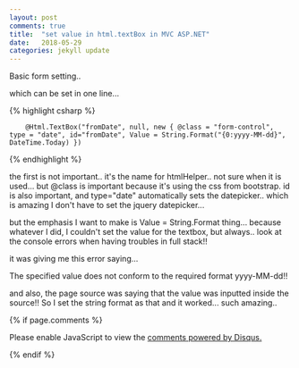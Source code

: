 ```yaml
---
layout: post
comments: true
title:  "set value in html.textBox in MVC ASP.NET"
date:   2018-05-29
categories: jekyll update
---
```


Basic form setting.. 

which can be set in one line...

{% highlight csharp %}

        @Html.TextBox("fromDate", null, new { @class = "form-control", type = "date", id="fromDate", Value = String.Format("{0:yyyy-MM-dd}", DateTime.Today) })

{% endhighlight %}

the first is not important.. it's the name for htmlHelper.. not sure when it is used...
but @class is important because it's using the css from bootstrap.
id is also important, and type="date" automatically sets the datepicker.. 
which is amazing I don't have to set the jquery datepicker... 

but the emphasis I want to make is Value = String.Format thing...
because whatever I did, I couldn't set the value for the textbox, 
but always.. look at the console errors when having troubles in full stack!!

it was giving me this error saying...

The specified value does not conform to the required format yyyy-MM-dd!!

and also, the page source was saying that the value was inputted inside the source!!
So I set the string format as that and it worked... such amazing.. 


{% if page.comments %} 
<div id="disqus_thread"></div>
<script>

/**
*  RECOMMENDED CONFIGURATION VARIABLES: EDIT AND UNCOMMENT THE SECTION BELOW TO INSERT DYNAMIC VALUES FROM YOUR PLATFORM OR CMS.
*  LEARN WHY DEFINING THESE VARIABLES IS IMPORTANT: https://disqus.com/admin/universalcode/#configuration-variables*/
/*
var disqus_config = function () {
this.page.url = PAGE_URL;  // Replace PAGE_URL with your page's canonical URL variable
this.page.identifier = PAGE_IDENTIFIER; // Replace PAGE_IDENTIFIER with your page's unique identifier variable
};
*/
(function() { // DON'T EDIT BELOW THIS LINE
var d = document, s = d.createElement('script');
s.src = 'https://https-jinmc-github-io-programmingtips.disqus.com/embed.js';
s.setAttribute('data-timestamp', +new Date());
(d.head || d.body).appendChild(s);
})();
</script>
<noscript>Please enable JavaScript to view the <a href="https://disqus.com/?ref_noscript">comments powered by Disqus.</a></noscript>
                            

 {% endif %}